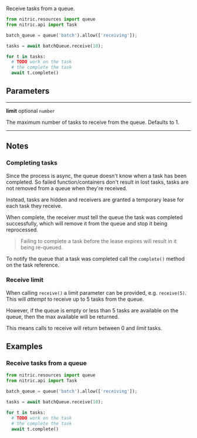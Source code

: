 Receive tasks from a queue.

```python
from nitric.resources import queue
from nitric.api import Task

batch_queue = queue('batch').allow(['receiving']);

tasks = await batchQueue.receive(10);

for t in tasks:
  # TODO work on the task
  # the complete the task
  await t.complete()
```

## Parameters

---

**limit** optional `number`

The maximum number of tasks to receive from the queue. Defaults to 1.

---

## Notes

### Completing tasks

Since the process is async, the queue doesn't know when a task has been completed. So failed function/containers don't result in lost tasks, tasks are not removed from a queue when they're received.

Instead, tasks are hidden and receivers are granted a temporary lease for each task they receive.

When complete, the receiver must tell the queue the task was completed successfully, which will remove it from the queue and stop it being reprocessed.

> Failing to complete a task before the lease expires will result in it being re-queued.

To notify the queue that a task was completed call the `complete()` method on the task reference.

### Receive limit

When calling `receive()` a limit parameter can be provided, e.g. `receive(5)`. This will _attempt_ to receive up to 5 tasks from the queue.

However, if the queue is empty or less than 5 tasks are available on the queue, then the max available will be returned.

This means calls to receive will return between 0 and _limit_ tasks.

## Examples

### Receive tasks from a queue

```python
from nitric.resources import queue
from nitric.api import Task

batch_queue = queue('batch').allow(['receiving']);

tasks = await batchQueue.receive(10);

for t in tasks:
  # TODO work on the task
  # the complete the task
  await t.complete()
```
